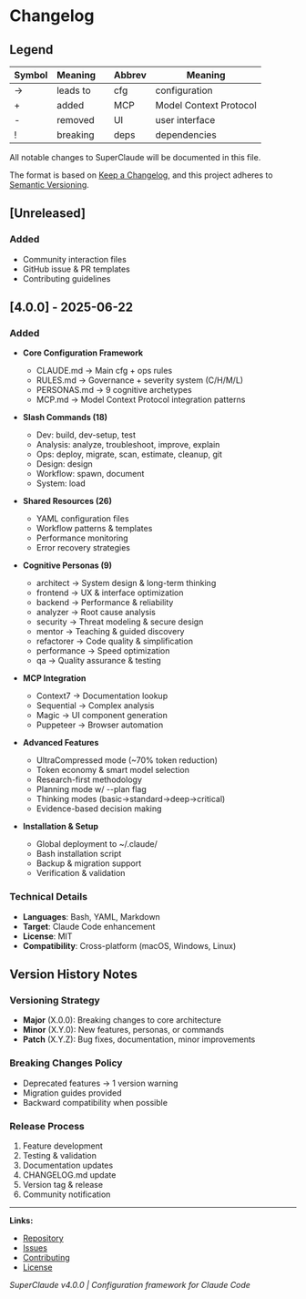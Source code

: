 # Changelog

## Legend
| Symbol | Meaning | | Abbrev | Meaning |
|--------|---------|---|--------|---------|
| → | leads to | | cfg | configuration |
| + | added | | MCP | Model Context Protocol |
| - | removed | | UI | user interface |
| ! | breaking | | deps | dependencies |

All notable changes to SuperClaude will be documented in this file.

The format is based on [Keep a Changelog](https://keepachangelog.com/en/1.0.0/),
and this project adheres to [Semantic Versioning](https://semver.org/spec/v2.0.0.html).

## [Unreleased]
### Added
- Community interaction files
- GitHub issue & PR templates
- Contributing guidelines

## [4.0.0] - 2025-06-22
### Added
- **Core Configuration Framework**
  - CLAUDE.md → Main cfg + ops rules
  - RULES.md → Governance + severity system (C/H/M/L)
  - PERSONAS.md → 9 cognitive archetypes
  - MCP.md → Model Context Protocol integration patterns

- **Slash Commands (18)**
  - Dev: build, dev-setup, test
  - Analysis: analyze, troubleshoot, improve, explain
  - Ops: deploy, migrate, scan, estimate, cleanup, git
  - Design: design
  - Workflow: spawn, document
  - System: load

- **Shared Resources (26)**
  - YAML configuration files
  - Workflow patterns & templates
  - Performance monitoring
  - Error recovery strategies

- **Cognitive Personas (9)**
  - architect → System design & long-term thinking
  - frontend → UX & interface optimization
  - backend → Performance & reliability
  - analyzer → Root cause analysis
  - security → Threat modeling & secure design
  - mentor → Teaching & guided discovery
  - refactorer → Code quality & simplification
  - performance → Speed optimization
  - qa → Quality assurance & testing

- **MCP Integration**
  - Context7 → Documentation lookup
  - Sequential → Complex analysis
  - Magic → UI component generation
  - Puppeteer → Browser automation

- **Advanced Features**
  - UltraCompressed mode (~70% token reduction)
  - Token economy & smart model selection
  - Research-first methodology
  - Planning mode w/ --plan flag
  - Thinking modes (basic→standard→deep→critical)
  - Evidence-based decision making

- **Installation & Setup**
  - Global deployment to ~/.claude/
  - Bash installation script
  - Backup & migration support
  - Verification & validation

### Technical Details
- **Languages**: Bash, YAML, Markdown
- **Target**: Claude Code enhancement
- **License**: MIT
- **Compatibility**: Cross-platform (macOS, Windows, Linux)

## Version History Notes

### Versioning Strategy
- **Major** (X.0.0): Breaking changes to core architecture
- **Minor** (X.Y.0): New features, personas, or commands
- **Patch** (X.Y.Z): Bug fixes, documentation, minor improvements

### Breaking Changes Policy
- Deprecated features → 1 version warning
- Migration guides provided
- Backward compatibility when possible

### Release Process
1. Feature development
2. Testing & validation
3. Documentation updates
4. CHANGELOG.md update
5. Version tag & release
6. Community notification

---

**Links:**
- [Repository](https://github.com/NomenAK/SuperClaude)
- [Issues](https://github.com/NomenAK/SuperClaude/issues)
- [Contributing](CONTRIBUTING.md)
- [License](LICENSE)

*SuperClaude v4.0.0 | Configuration framework for Claude Code*